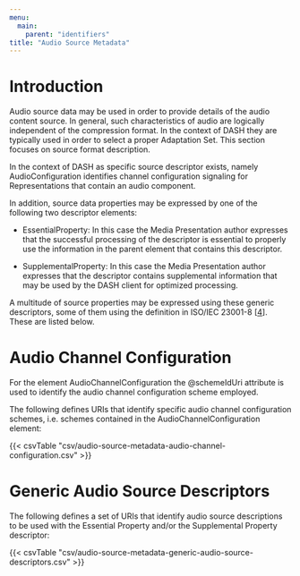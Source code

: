 ```yaml
---
menu:
  main:
    parent: "identifiers"
title: "Audio Source Metadata"
---
```


# Introduction

Audio source data may be used in order to provide details of the audio content source. In general, such characteristics of audio are logically independent of the compression format. In the context of DASH they are typically used in order to select a proper Adaptation Set. This section focuses on source format description.

In the context of DASH as specific source descriptor exists, namely AudioConfiguration identifies channel configuration signaling for Representations that contain an audio component.

In addition, source data properties may be expressed by one of the following two descriptor elements:

* EssentialProperty: In this case the Media Presentation author expresses that the successful processing of the descriptor is essential to properly use the information in the parent element that contains this descriptor.

* SupplementalProperty: In this case the Media Presentation author expresses that the descriptor contains supplemental information that may be used by the DASH client for optimized processing.

A multitude of source properties may be expressed using these generic descriptors, some of them using the definition in ISO/IEC 23001-8 \[[4](/identifiers/references#23001-8)\]. These are listed below.


# Audio Channel Configuration

For the element AudioChannelConfiguration the @schemeIdUri attribute is used to identify the audio channel configuration scheme employed.

The following defines URIs that identify specific audio channel configuration schemes, i.e. schemes contained in the AudioChannelConfiguration element:

{{< csvTable "csv/audio-source-metadata-audio-channel-configuration.csv" >}}


# Generic Audio Source Descriptors

The following defines a set of URIs that identify audio source descriptions to be used with the Essential Property and/or the Supplemental Property descriptor:

{{< csvTable "csv/audio-source-metadata-generic-audio-source-descriptors.csv" >}}
